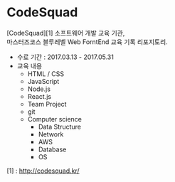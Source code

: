 # CodeSquad

[CodeSquad][1] 소프트웨어 개발 교육 기관,  
마스터즈코스 블루레벨 Web ForntEnd 교육 기록 리포지토리.  

- 수료 기간 : 2017.03.13 - 2017.05.31
- 교육 내용
  - HTML / CSS
  - JavaScript
  - Node.js
  - React.js
  - Team Project
  - git
  - Computer science
    - Data Structure
    - Network
    - AWS
    - Database
    - OS

[1] : http://codesquad.kr/